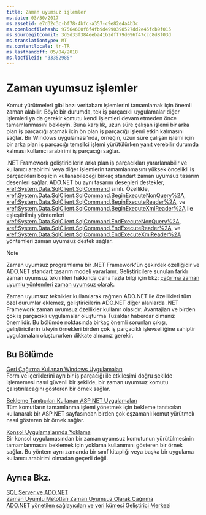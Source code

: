 ```yaml
---
title: Zaman uyumsuz işlemler
ms.date: 03/30/2017
ms.assetid: e7d32c3c-bf78-4bfc-a357-c9e82e4a4b3c
ms.openlocfilehash: 97564600f6f4fb9d4990398527dd2e45fcb9f015
ms.sourcegitcommit: 3d5d33f384eeba41b2dff79d096f47ccc8d8f03d
ms.translationtype: MT
ms.contentlocale: tr-TR
ms.lasthandoff: 05/04/2018
ms.locfileid: "33352985"
---
```

# <a name="asynchronous-operations"></a>Zaman uyumsuz işlemler
Komut yürütmeleri gibi bazı veritabanı işlemlerini tamamlamak için önemli zaman alabilir. Böyle bir durumda, tek iş parçacıklı uygulamalar diğer işlemleri ya da gerekir komutu kendi işlemleri devam etmeden önce tamamlanmasını bekleyin. Buna karşılık, uzun süre çalışan işlemi bir arka plan iş parçacığı atamak için ön plan iş parçacığı işlemi etkin kalmasını sağlar. Bir Windows uygulaması'nda, örneğin, uzun süre çalışan işlemi için bir arka plan iş parçacığı temsilci işlemi yürütülürken yanıt verebilir durumda kalması kullanıcı arabirimi iş parçacığı sağlar.  
  
 .NET Framework geliştiricilerin arka plan iş parçacıkları yararlanabilir ve kullanıcı arabirimi veya diğer işlemlerin tamamlanmasını yüksek öncelikli iş parçacıkları boş için kullanabileceği birkaç standart zaman uyumsuz tasarım desenleri sağlar. ADO.NET bu aynı tasarım desenleri destekler, <xref:System.Data.SqlClient.SqlCommand> sınıfı. Özellikle, <xref:System.Data.SqlClient.SqlCommand.BeginExecuteNonQuery%2A>, <xref:System.Data.SqlClient.SqlCommand.BeginExecuteReader%2A>, ve <xref:System.Data.SqlClient.SqlCommand.BeginExecuteXmlReader%2A> ile eşleştirilmiş yöntemleri <xref:System.Data.SqlClient.SqlCommand.EndExecuteNonQuery%2A>, <xref:System.Data.SqlClient.SqlCommand.EndExecuteReader%2A>, ve <xref:System.Data.SqlClient.SqlCommand.EndExecuteXmlReader%2A> yöntemleri zaman uyumsuz destek sağlar.  
  
> [!NOTE]
>  Zaman uyumsuz programlama bir .NET Framework'ün çekirdek özelliğidir ve ADO.NET standart tasarım modeli yararlanır. Geliştiricilere sunulan farklı zaman uyumsuz teknikleri hakkında daha fazla bilgi için bkz: [çağırma zaman uyumlu yöntemleri zaman uyumsuz olarak](../../../../../docs/standard/asynchronous-programming-patterns/calling-synchronous-methods-asynchronously.md).  
  
 Zaman uyumsuz teknikler kullanılarak rağmen ADO.NET ile özellikleri tüm özel durumlar eklemez, geliştiricilerin ADO.NET diğer alanlarda .NET Framework zaman uyumsuz özellikler kullanır olasıdır. Avantajları ve birden çok iş parçacıklı uygulamalar oluşturma Tuzaklar haberdar olmanız önemlidir. Bu bölümde noktasında birkaç önemli sorunları çıkışı, geliştiricilerin izleyin örnekleri birden çok iş parçacıklı işlevselliğine sahiptir uygulamaları oluştururken dikkate almanız gerekir.  
  
## <a name="in-this-section"></a>Bu Bölümde  
 [Geri Çağırma Kullanan Windows Uygulamaları](../../../../../docs/framework/data/adonet/sql/windows-applications-using-callbacks.md)  
 Form ve içeriklerini ayrı bir iş parçacığı ile etkileşimi doğru şekilde işlememesi nasıl güvenli bir şekilde, bir zaman uyumsuz komutu çalıştırılacağını gösteren bir örnek sağlar.  
  
 [Bekleme Tanıtıcıları Kullanan ASP.NET Uygulamaları](../../../../../docs/framework/data/adonet/sql/aspnet-apps-using-wait-handles.md)  
 Tüm komutların tamamlanma işlemi yönetmek için bekleme tanıtıcıları kullanarak bir ASP.NET sayfasından birden çok eşzamanlı komut yürütmek nasıl gösteren bir örnek sağlar.  
  
 [Konsol Uygulamalarında Yoklama](../../../../../docs/framework/data/adonet/sql/polling-in-console-applications.md)  
 Bir konsol uygulamasından bir zaman uyumsuz komutunun yürütülmesinin tamamlanmasını beklemek için yoklama kullanımını gösteren bir örnek sağlar. Bu yöntem aynı zamanda bir sınıf kitaplığı veya başka bir uygulama kullanıcı arabirimi olmadan geçerli değil.  
  
## <a name="see-also"></a>Ayrıca Bkz.  
 [SQL Server ve ADO.NET](../../../../../docs/framework/data/adonet/sql/index.md)  
 [Zaman Uyumlu Metotları Zaman Uyumsuz Olarak Çağırma](../../../../../docs/standard/asynchronous-programming-patterns/calling-synchronous-methods-asynchronously.md)  
 [ADO.NET yönetilen sağlayıcıları ve veri kümesi Geliştirici Merkezi](http://go.microsoft.com/fwlink/?LinkId=217917)
